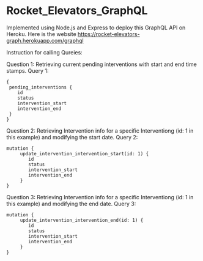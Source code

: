 # Rocket_Elevators_GraphQL

Implemented using Node.js and Express to deploy this GraphQL API on Heroku. Here is the website https://rocket-elevators-graph.herokuapp.com/graphql

Instruction for calling Qureies:

Question 1:
Retrieving current pending interventions with start and end time stamps.
Query 1:

```
{
 pending_interventions {
 	id
	status
	intervention_start
	intervention_end
 }
}
```

Question 2:
Retrieving Intervention info for a specific Interventiong (id: 1 in this example) and modifying the start date.
Query 2:

```
mutation {	
	 update_intervention_intervention_start(id: 1) {
		id
		status
		intervention_start
		intervention_end
	 }
}
```

Question 3:
Retrieving Intervention info for a specific Interventiong (id: 1 in this example) and modifying the end date.
Query 3:

```
mutation {	
	 update_intervention_intervention_end(id: 1) {
		id
		status
		intervention_start
		intervention_end
	 }
}
```
